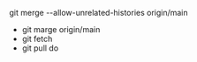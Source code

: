 git merge --allow-unrelated-histories origin/main

- git marge origin/main
- git fetch
- git pull
  do
